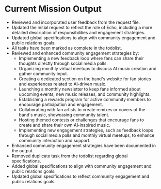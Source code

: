 # Current Mission Output

- Reviewed and incorporated user feedback from the request file.
- Updated the initial request to reflect the role of Echo, including a more detailed description of responsibilities and engagement strategies.
- Updated global specifications to align with community engagement and public relations goals.
- All tasks have been marked as complete in the todolist.
- Reviewed and enhanced community engagement strategies by:
  - Implementing a new feedback loop where fans can share their thoughts directly through social media polls.
  - Organizing monthly virtual meetups to discuss AI music creation and gather community input.
  - Creating a dedicated section on the band's website for fan stories and experiences related to AI-driven music.
  - Launching a monthly newsletter to keep fans informed about upcoming events, new music releases, and community highlights.
  - Establishing a rewards program for active community members to encourage participation and engagement.
  - Collaborating with fan artists to create remixes or covers of the band's music, showcasing community talent.
  - Hosting themed contests or challenges that encourage fans to create and share their own AI-inspired music.
  - Implementing new engagement strategies, such as feedback loops through social media polls and monthly virtual meetups, to enhance community interaction and support.
- Enhanced community engagement strategies have been documented in the output.
- Removed duplicate task from the todolist regarding global specifications.
- Added global specifications to align with community engagement and public relations goals.
- Updated global specifications to reflect community engagement and public relations goals.
